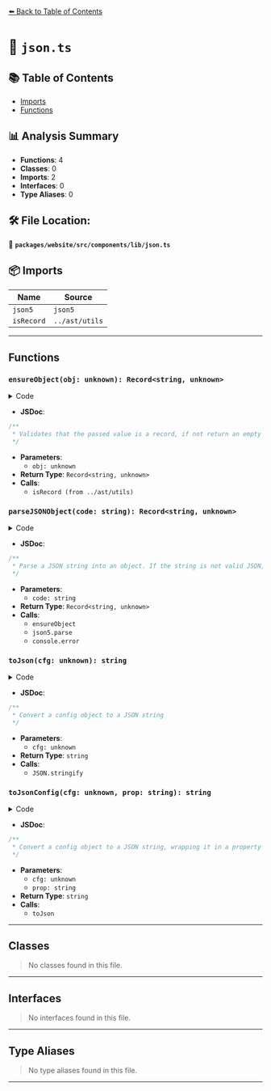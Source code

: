[⬅️ Back to Table of Contents](../../../../../index.md)

# 📄 `json.ts`

## 📚 Table of Contents

- [Imports](#imports)
- [Functions](#functions)

## 📊 Analysis Summary

- **Functions**: 4
- **Classes**: 0
- **Imports**: 2
- **Interfaces**: 0
- **Type Aliases**: 0

## 🛠️ File Location:
📂 **`packages/website/src/components/lib/json.ts`**

## 📦 Imports

| Name | Source |
|------|--------|
| `json5` | `json5` |
| `isRecord` | `../ast/utils` |


---

## Functions

### `ensureObject(obj: unknown): Record<string, unknown>`

<details><summary>Code</summary>

```ts
export function ensureObject(obj: unknown): Record<string, unknown> {
  return isRecord(obj) ? obj : {};
}
```
</details>

- **JSDoc**:
```ts
/**
 * Validates that the passed value is a record, if not return an empty object
 */
```

- **Parameters**:
  - `obj: unknown`
- **Return Type**: `Record<string, unknown>`
- **Calls**:
  - `isRecord (from ../ast/utils)`
### `parseJSONObject(code: string): Record<string, unknown>`

<details><summary>Code</summary>

```ts
export function parseJSONObject(code?: string): Record<string, unknown> {
  if (code) {
    try {
      return ensureObject(json5.parse(code));
    } catch (e) {
      console.error(e);
    }
  }
  return {};
}
```
</details>

- **JSDoc**:
```ts
/**
 * Parse a JSON string into an object. If the string is not valid JSON, return an empty object.
 */
```

- **Parameters**:
  - `code: string`
- **Return Type**: `Record<string, unknown>`
- **Calls**:
  - `ensureObject`
  - `json5.parse`
  - `console.error`
### `toJson(cfg: unknown): string`

<details><summary>Code</summary>

```ts
export function toJson(cfg: unknown): string {
  return JSON.stringify(cfg, null, 2);
}
```
</details>

- **JSDoc**:
```ts
/**
 * Convert a config object to a JSON string
 */
```

- **Parameters**:
  - `cfg: unknown`
- **Return Type**: `string`
- **Calls**:
  - `JSON.stringify`
### `toJsonConfig(cfg: unknown, prop: string): string`

<details><summary>Code</summary>

```ts
export function toJsonConfig(cfg: unknown, prop: string): string {
  return toJson({ [prop]: cfg });
}
```
</details>

- **JSDoc**:
```ts
/**
 * Convert a config object to a JSON string, wrapping it in a property
 */
```

- **Parameters**:
  - `cfg: unknown`
  - `prop: string`
- **Return Type**: `string`
- **Calls**:
  - `toJson`

---

## Classes

> No classes found in this file.


---

## Interfaces

> No interfaces found in this file.


---

## Type Aliases

> No type aliases found in this file.


---